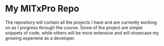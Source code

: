 # My MITxPro Repo
The repository will contain all the projects I have and are currently working on as I progress through the course. Some of the project are simple snippets of code, while others will be more extensive and will showcase my growing experiene as a developer.
